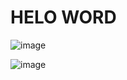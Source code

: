 # HELO WORD 



![image](https://user-images.githubusercontent.com/79648523/135581056-7bdecf13-ac33-438d-a4d6-2e6b164afd6e.png)



![image](https://user-images.githubusercontent.com/79648523/135572257-fbe25a21-3dc6-4e5a-ab08-3ab68e4a55a5.png)
